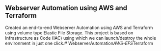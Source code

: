 ## Webserver Automation using AWS and Terraform
Created an end-to-end Webserver Automation using AWS and Terraform using volume type Elastic File Storage. This project is based on Infrastructure as Code (IAC) using which we can launch/destroy the whole environment in just one click.#   W e b s e r v e r A u t o m a t i o n _ A W S - E F S _ T e r r a f o r m  
 